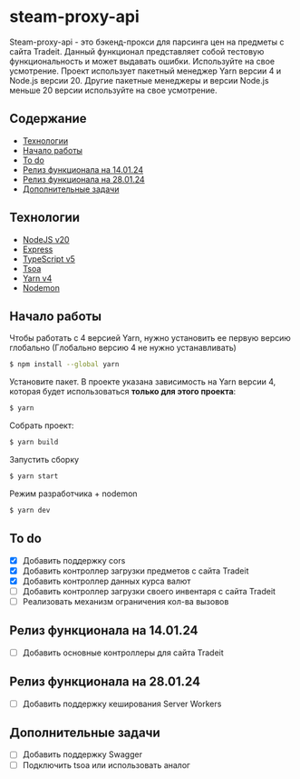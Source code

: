 # steam-proxy-api


Steam-proxy-api - это бэкенд-прокси для парсинга цен на предметы с сайта Tradeit.
Данный функционал представляет собой тестовую функциональность и может выдавать ошибки. Используйте на свое усмотрение.
Проект использует пакетный менеджер Yarn версии 4 и Node.js версии 20.
Другие пакетные менеджеры и версии Node.js меньше 20 версии используйте на свое усмотрение.

## Содержание
- [Технологии](#технологии)
- [Начало работы](#начало-работы)
- [To do](#to-do)
- [Релиз функционала на 14.01.24](#релиз-функционала-на-140124)
- [Релиз функционала на 28.01.24](#релиз-функционала-на-280124)
- [Дополнительные задачи](#дополнительные-задачи)

## Технологии
- [NodeJS v20](https://nodejs.org/)
- [Express](https://expressjs.com/)
- [TypeScript v5](https://www.typescriptlang.org/)
- [Tsoa](https://github.com/lukeautry/tsoa)
- [Yarn v4](https://yarnpkg.com/blog/release/4.0)
- [Nodemon](https://nodemon.io/)


## Начало работы
Чтобы работать с 4 версией Yarn, нужно установить ее первую версию глобально (Глобально версию 4 не нужно устанавливать)
```sh
$ npm install --global yarn
```

Установите пакет. В проекте указана зависимость на Yarn версии 4, которая будет использоваться **только для этого проекта**:
```sh
$ yarn
```

Собрать проект:
```sh
$ yarn build
```

Запустить сборку
```sh
$ yarn start
```

Режим разработчика + nodemon
```sh
$ yarn dev
```

## To do
- [x] Добавить поддержку cors
- [x] Добавить контроллер загрузки предметов с сайта Tradeit
- [x] Добавить контроллер данных курса валют
- [ ] Добавить контроллер загрузки своего инвентаря с сайта Tradeit
- [ ] Реализовать механизм ограничения кол-ва вызовов

## Релиз функционала на 14.01.24
- [ ] Добавить основные контроллеры для сайта Tradeit

## Релиз функционала на 28.01.24
- [ ] Добавить поддержку кеширования Server Workers

## Дополнительные задачи
- [ ] Добавить поддержку Swagger
- [ ] Подключить tsoa или использовать аналог